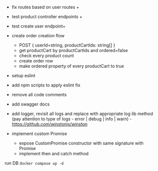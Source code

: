 - fix routes based on user routes +
- test product controller endpoints +
- test create user endpoint+
- create order creation flow
    - POST { userId=string, productCartIds: string[] }
    - get productCart by productCartIds and ordered=false 
    - check every product count
    - create order row
    - make ordered property of every productCart to true
- setup eslint
- add npm scripts to apply eslint fix
- remove all code comments
- add swagger docs
- add logger, revisit all logs and replace with appropriate log lib method (pay attention to type of logs - error | debug | info | warn) - https://github.com/winstonjs/winston

- implement custom Promise
    - expose CustomPromise constructor with same signature with Promise
    - implement then and catch method

run DB
`docker compose up -d`